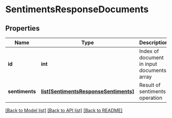 # SentimentsResponseDocuments

## Properties
Name | Type | Description | Notes
------------ | ------------- | ------------- | -------------
**id** | **int** | Index of document in input documents array | [optional] 
**sentiments** | [**list[SentimentsResponseSentiments]**](SentimentsResponseSentiments.md) | Result of sentiments operation | [optional] 

[[Back to Model list]](../README.md#documentation-for-models) [[Back to API list]](../README.md#documentation-for-api-endpoints) [[Back to README]](../README.md)


